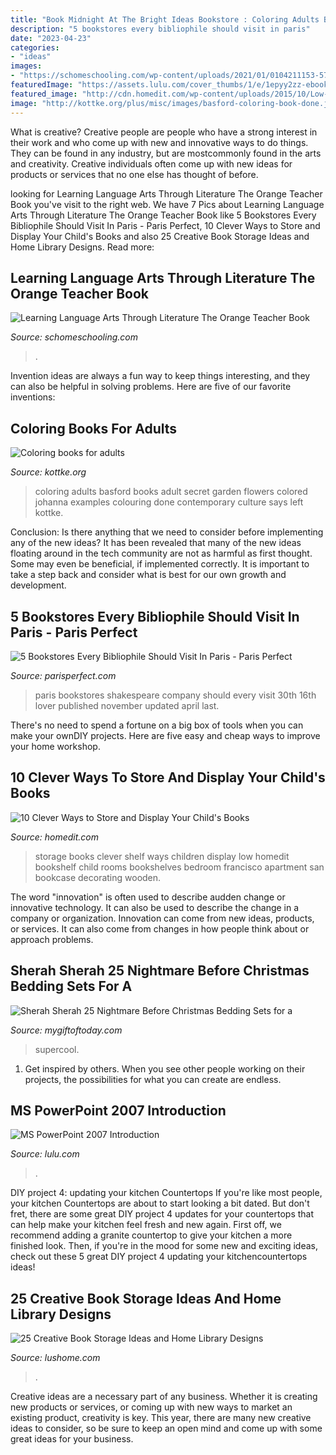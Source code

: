 ```yaml
---
title: "Book Midnight At The Bright Ideas Bookstore : Coloring Adults Basford Books Adult Secret Garden Flowers Colored Johanna Examples Colouring Done Contemporary Culture Says Left Kottke"
description: "5 bookstores every bibliophile should visit in paris"
date: "2023-04-23"
categories:
- "ideas"
images:
- "https://schomeschooling.com/wp-content/uploads/2021/01/0104211153-576x1024.jpg"
featuredImage: "https://assets.lulu.com/cover_thumbs/1/e/1epyy2zz-ebook-shortedge-384.jpg"
featured_image: "http://cdn.homedit.com/wp-content/uploads/2015/10/Low-shelf-book-storage.jpg"
image: "http://kottke.org/plus/misc/images/basford-coloring-book-done.jpg"
---
```



What is creative?
Creative people are people who have a strong interest in their work and who come up with new and innovative ways to do things. They can be found in any industry, but are mostcommonly found in the arts and creativity. Creative individuals often come up with new ideas for products or services that no one else has thought of before.

	

		
looking for Learning Language Arts Through Literature The Orange Teacher Book you've visit to the right web. We have 7 Pics about Learning Language Arts Through Literature The Orange Teacher Book like 5 Bookstores Every Bibliophile Should Visit In Paris - Paris Perfect, 10 Clever Ways to Store and Display Your Child&#039;s Books and also 25 Creative Book Storage Ideas and Home Library Designs. Read more:
		
    
## Learning Language Arts Through Literature The Orange Teacher Book

<img loading=lazy src="https://schomeschooling.com/wp-content/uploads/2021/01/0104211153-576x1024.jpg" onerror="this.onerror=null;this.src='https://tse1.mm.bing.net/th?id=OIP.WF1OakjlIxweHyXKstBVswHaNK&amp;pid=15.1';" alt="Learning Language Arts Through Literature The Orange Teacher Book">

_Source: schomeschooling.com_

>. 

	

Invention ideas are always a fun way to keep things interesting, and they can also be helpful in solving problems. Here are five of our favorite inventions: 

    
## Coloring Books For Adults

<img loading=lazy src="http://kottke.org/plus/misc/images/basford-coloring-book-done.jpg" onerror="this.onerror=null;this.src='https://tse2.mm.bing.net/th?id=OIP.pL8HhkqB5y-QdyVu9YUoEwHaFK&amp;pid=15.1';" alt="Coloring books for adults">

_Source: kottke.org_

>coloring adults basford books adult secret garden flowers colored johanna examples colouring done contemporary culture says left kottke. 

	

Conclusion: Is there anything that we need to consider before implementing any of the new ideas?
It has been revealed that many of the new ideas floating around in the tech community are not as harmful as first thought. Some may even be beneficial, if implemented correctly. It is important to take a step back and consider what is best for our own growth and development.

    
## 5 Bookstores Every Bibliophile Should Visit In Paris - Paris Perfect

<img loading=lazy src="https://www.parisperfect.com/blog/wp-content/uploads/2017/11/Shakespeare-and-Company-Kiren.jpg" onerror="this.onerror=null;this.src='https://tse1.mm.bing.net/th?id=OIP.EouC4QamMRbyhwiPtTY_IQHaEq&amp;pid=15.1';" alt="5 Bookstores Every Bibliophile Should Visit In Paris - Paris Perfect">

_Source: parisperfect.com_

>paris bookstores shakespeare company should every visit 30th 16th lover published november updated april last. 

	

There's no need to spend a fortune on a big box of tools when you can make your ownDIY projects. Here are five easy and cheap ways to improve your home workshop.

    
## 10 Clever Ways To Store And Display Your Child&#039;s Books

<img loading=lazy src="http://cdn.homedit.com/wp-content/uploads/2015/10/Low-shelf-book-storage.jpg" onerror="this.onerror=null;this.src='https://tse4.mm.bing.net/th?id=OIP.dpD9Vn-Jw1Wq6FYkOcA4AwHaLJ&amp;pid=15.1';" alt="10 Clever Ways to Store and Display Your Child&#039;s Books">

_Source: homedit.com_

>storage books clever shelf ways children display low homedit bookshelf child rooms bookshelves bedroom francisco apartment san bookcase decorating wooden. 

	

The word "innovation" is often used to describe audden change or innovative technology. It can also be used to describe the change in a company or organization. Innovation can come from new ideas, products, or services. It can also come from changes in how people think about or approach problems.

    
## Sherah Sherah 25 Nightmare Before Christmas Bedding Sets For A

<img loading=lazy src="https://cdn.shopify.com/s/files/1/1862/1313/files/Nightmare_Before_Christmas_Bedding_Sets_3.1_large.png?v=1564464743" onerror="this.onerror=null;this.src='https://tse3.mm.bing.net/th?id=OIP.CwktmAaifiibs-GwCjR_vgHaE8&amp;pid=15.1';" alt="Sherah Sherah 25 Nightmare Before Christmas Bedding Sets for a">

_Source: mygiftoftoday.com_

>supercool. 

	

1. Get inspired by others. When you see other people working on their projects, the possibilities for what you can create are endless.

    
## MS PowerPoint 2007 Introduction

<img loading=lazy src="https://assets.lulu.com/cover_thumbs/1/e/1epyy2zz-ebook-shortedge-384.jpg" onerror="this.onerror=null;this.src='https://tse2.mm.bing.net/th?id=OIP.0ijfQdpl0riLXIgwu6vOggAAAA&amp;pid=15.1';" alt="MS PowerPoint 2007 Introduction">

_Source: lulu.com_

>. 

	

DIY project 4: updating your kitchen Countertops
If you're like most people, your kitchen Countertops are about to start looking a bit dated. But don't fret, there are some great DIY project 4 updates for your countertops that can help make your kitchen feel fresh and new again. First off, we recommend adding a granite countertop to give your kitchen a more finished look. Then, if you're in the mood for some new and exciting ideas, check out these 5 great DIY project 4 updating your kitchencountertops ideas!

    
## 25 Creative Book Storage Ideas And Home Library Designs

<img loading=lazy src="https://www.lushome.com/wp-content/uploads/2012/09/book-storage-ideas-shelves-25.jpg" onerror="this.onerror=null;this.src='https://tse4.mm.bing.net/th?id=OIP.hy3buj78B_B7b1uIE0vPFAHaHa&amp;pid=15.1';" alt="25 Creative Book Storage Ideas and Home Library Designs">

_Source: lushome.com_

>. 

	

Creative ideas are a necessary part of any business. Whether it is creating new products or services, or coming up with new ways to market an existing product, creativity is key. This year, there are many new creative ideas to consider, so be sure to keep an open mind and come up with some great ideas for your business.


